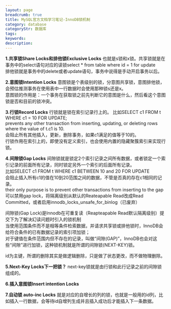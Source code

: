 ```yaml
---
layout: page
breadcrumb: true
title: MySQL官方文档学习笔记-InnoDB锁机制
category: database
categoryStr: 数据库
tags:
keywords:
description:
---
```



**1.共享锁Share Locks和排他锁Exclusive Locks**
也就是s锁和x锁。共享锁就是在事务中的select语句对应的读锁select * from table where id = 1 for update  
排他锁就是事务中的delete或者update语句，事务中说得是手动开启事务以后。  

**2.意图锁Intention Locks**
意图锁是个表级别的锁，分意图共享锁，意图排他锁，会预估推测事务在使用表中一行数据时会使用那种锁s还是x。  
意图锁的作用是：一个事务在获取锁之前先判断它的意图是什么，然后看这个意图锁是否和目前的锁冲突。  

**3.行锁Record Locks**
行锁就是锁在索引记录行上的。
比如SELECT c1 FROM t WHERE c1 = 10 FOR UPDATE;  
prevents any other transaction from inserting, updating, or deleting rows where the value of t.c1 is 10.  
会阻止所有其他插入，更新，删除事务，如果c1满足的值等于10的。  
行锁作用在索引上的，即使没有定义索引，也会使用内置的隐藏聚簇索引来实现行锁。  

**4.间隙锁Gap Locks**
间隙锁就是锁定2个索引记录之间所有数据，或者锁定一个索引记录的前面所有记录，同时锁定另外一个索引的后面所有记录。  
比如SELECT c1 FROM t WHERE c1 BETWEEN 10 and 20 FOR UPDATE  
会阻止插入所有c1的值在10到20范围之间的数据，不管是否真的存在c1相同的记录。  
their only purpose is to prevent other transactions from inserting to the gap  
可以禁用gap lock，将隔离级别从默认的Reateapable Read改成Read Committed，或者启用innodb_locks_unsafe_for_binlog（已废弃）  

间隙锁(Gap Lock)是Innodb在可重复读（Reapteapable Read默认隔离级别）提交下为了解决幻读问题时引入的锁机制  
当使用范围条件而不是相等条件检索数据，并请求共享锁或排他锁时，InnoDB会给符合条件的已有数据记录的索引项加锁；  
对于键值在条件范围内但不存在的记录，叫做“间隙(GAP)”，InnoDB也会对这些“间隙”进行加锁，这种锁机制就是所谓的间隙锁(NEXT-KEY)锁。  

id为主键，所谓的删除其实是做逻辑删除，只是做了状态更改，而不做物理删除。  

**5.Next-Key Locks下一把锁？**
next-key锁就是由行锁和此行记录之前的间隙锁组成的。  

**6.插入意图锁Insert intention Locks**

**7.自动锁 auto-inc Locks**
就是对应的自增长的列的锁，也就是一般用的id列，比如插入一行数据，会等待id自增列生成并且插入成功后才能插入下一条数据。  

